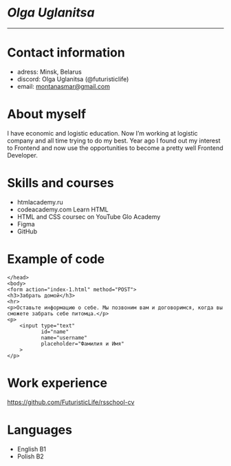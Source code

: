 # ***Olga Uglanitsa***
***********************
# Contact information
* adress: Minsk, Belarus
* discord: Olga Uglanitsa (@futuristiclife)
* email: montanasmar@gmail.com
# About myself
I have economic and logistic education. Now I’m working at logistic company and all time trying to do my best. Year ago I found out my interest to Frontend and now use the opportunities to become a pretty well  Frontend Developer.
# Skills and courses
* htmlacademy.ru
* codeacademy.com Learn HTML
* HTML and CSS coursec on YouTube Glo Academy
* Figma
* GitHub
# Example of code
``` 
</head>
<body>
<form action="index-1.html" method="POST">
<h3>Забрать домой</h3>
<hr>
<p>Оставьте информацию о себе. Мы позвоним вам и договоримся, когда вы сможете забрать себе питомца.</p>
<p>
    <input type="text"
           id="name"
           name="username"
           placeholder="Фамилия и Имя"
    >
</p>
``` 
# Work experience
https://github.com/FuturisticLife/rsschool-cv
# Languages
* English B1
* Polish B2



